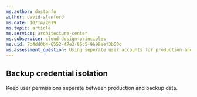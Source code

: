 ```yaml
---
ms.author: dastanfo
author: david-stanford
ms.date: 10/14/2019
ms.topic: article
ms.service: architecture-center
ms.subservice: cloud-design-principles
ms.uid: 7d4dd0b4-6552-47e3-96c5-9b98aef3b50c
ms.assessment_question: Using seperate user accounts for production and backup databases
---
```

## Backup credential isolation

Keep user permissions separate between production and backup data.
